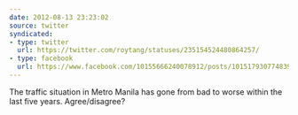 ```yaml
---
date: 2012-08-13 23:23:02
source: twitter
syndicated:
- type: twitter
  url: https://twitter.com/roytang/statuses/235154524480864257/
- type: facebook
  url: https://www.facebook.com/10155666240078912/posts/10151793077483912
---
```


The traffic situation in Metro Manila has gone from bad to worse within the last five years. Agree/disagree?
